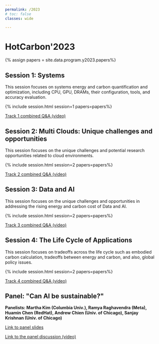```yaml
---
permalink: /2023
# toc: false
classes: wide

---
```


# HotCarbon'2023

<!-- Load all papers -->
{% assign papers = site.data.program.y2023.papers%}

## Session 1: Systems

This session focuses on systems energy and carbon quantification and optimization, including CPU, GPU, DRAMs, their configuration, tools, and accuracy evaluation.

<!-- Papers -->
{% include session.html session=1 papers=papers%}

[Track 1 combined Q&A (video)](https://mediaspace.ucsd.edu/media/HotCarbon%E2%80%9923%3A%20Q%26A%20for%20track%201/1_68ml5055/307441832)

## Session 2: Multi Clouds: Unique challenges and opportunities

This session focuses on the unique challenges and potential research opportunities related to cloud environments.

<!-- Papers -->
{% include session.html session=2 papers=papers%}

[Track 2 combined Q&A (video)](https://mediaspace.ucsd.edu/media/HotCarbon%E2%80%9923%3A%20Q%26A%20for%20track%202/1_7dpx0gs2/307441832)

## Session 3: Data and AI

This session focuses on the unique challenges and opportunities in addressing the rising energy and carbon cost of Data and AI.

<!-- Papers -->
{% include session.html session=2 papers=papers%}

[Track 3 combined Q&A (video)](https://mediaspace.ucsd.edu/media/HotCarbon%E2%80%9923%3A%20Q%26A%20for%20track%203/1_gme84nvn/307441832)

## Session 4: The Life Cycle of Applications

This session focuses on tradeoffs across the life cycle such as embodied carbon calculation, tradeoffs between energy and carbon, and also, global policy issues.

<!-- Papers -->
{% include session.html session=2 papers=papers%}

[Track 4 combined Q&A (video)](https://mediaspace.ucsd.edu/media/HotCarbon%E2%80%9923%3A%20Q%26A%20for%20track%204/1_ekfjz5ep/307441832)

## Panel: "Can AI be sustainable?"

__Panelists: Martha Kim (Columbia Univ.), Ramya Raghavendra (Meta), Huamin Chen (RedHat), Andrew Chien (Univ. of Chicago), Sanjay Krishnan (Univ. of Chicago)__

[Link to panel slides](/2023/pdf/panel.pdf)

[Link to the panel discussion (video)](https://mediaspace.ucsd.edu/media/HotCarbon%E2%80%9923%3A%20Panel%3A%20%E2%80%9CCan%20AI%20be%20sustainable%E2%80%9D/1_ypi4hsme)